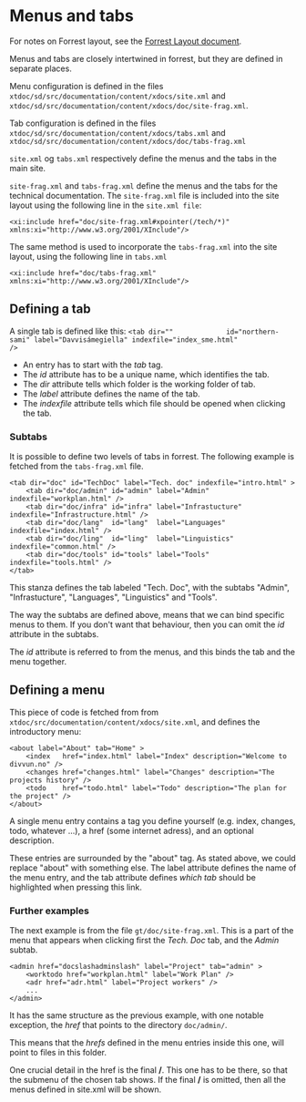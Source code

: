 Menus and tabs
==============

For notes on Forrest layout, see the [Forrest Layout
document](ForrestLayout.html).

Menus and tabs are closely intertwined in forrest, but they are defined
in separate places.

Menu configuration is defined in the files
`xtdoc/sd/src/documentation/content/xdocs/site.xml` and
`xtdoc/sd/src/documentation/content/xdocs/doc/site-frag.xml`.

Tab configuration is defined in the files
`xtdoc/sd/src/documentation/content/xdocs/tabs.xml` and
`xtdoc/sd/src/documentation/content/xdocs/doc/tabs-frag.xml`

`site.xml` og `tabs.xml` respectively define the menus and the tabs in
the main site.

`site-frag.xml` and `tabs-frag.xml` define the menus and the tabs for
the technical documentation. The `site-frag.xml` file is included into
the site layout using the following line in the `site.xml file`:

    <xi:include href="doc/site-frag.xml#xpointer(/tech/*)"
    xmlns:xi="http://www.w3.org/2001/XInclude"/>

The same method is used to incorporate the `tabs-frag.xml` into the site
layout, using the following line in `tabs.xml`

    <xi:include href="doc/tabs-frag.xml"
    xmlns:xi="http://www.w3.org/2001/XInclude"/>

Defining a tab
--------------

A single tab is defined like this:
`<tab dir=""             id="northern-sami" label="Davvisámegiella" indexfile="index_sme.html"             />`

-   An entry has to start with the *tab* tag.
-   The *id* attribute has to be a unique name, which identifies the
    tab.
-   The *dir* attribute tells which folder is the working folder of tab.
-   The *label* attribute defines the name of the tab.
-   The *indexfile* attribute tells which file should be opened when
    clicking the tab.

### Subtabs

It is possible to define two levels of tabs in forrest. The following
example is fetched from the `tabs-frag.xml` file.

    <tab dir="doc" id="TechDoc" label="Tech. doc" indexfile="intro.html" >
        <tab dir="doc/admin" id="admin" label="Admin" indexfile="workplan.html" />
        <tab dir="doc/infra" id="infra" label="Infrastucture" indexfile="Infrastructure.html" />
        <tab dir="doc/lang"  id="lang"  label="Languages" indexfile="index.html" />
        <tab dir="doc/ling"  id="ling"  label="Linguistics" indexfile="common.html" />
        <tab dir="doc/tools" id="tools" label="Tools" indexfile="tools.html" />
    </tab>
                    

This stanza defines the tab labeled "Tech. Doc", with the subtabs
"Admin", "Infrastucture", "Languages", "Linguistics" and "Tools".

The way the subtabs are defined above, means that we can bind specific
menus to them. If you don't want that behaviour, then you can omit the
*id* attribute in the subtabs.

The *id* attribute is referred to from the menus, and this binds the tab
and the menu together.

Defining a menu
---------------

This piece of code is fetched from from
`xtdoc/src/documentation/content/xdocs/site.xml`, and defines the
introductory menu:

    <about label="About" tab="Home" >
        <index   href="index.html" label="Index" description="Welcome to divvun.no" />
        <changes href="changes.html" label="Changes" description="The projects history" />
        <todo    href="todo.html" label="Todo" description="The plan for the project" />
    </about>

A single menu entry contains a tag you define yourself (e.g. index,
changes, todo, whatever ...), a href (some internet adress), and an
optional description.

These entries are surrounded by the "about" tag. As stated above, we
could replace "about" with something else. The label attribute defines
the name of the menu entry, and the tab attribute defines *which tab*
should be highlighted when pressing this link.

### Further examples

The next example is from the file `gt/doc/site-frag.xml`. This is a part
of the menu that appears when clicking first the *Tech. Doc* tab, and
the *Admin* subtab.

    <admin href="docslashadminslash" label="Project" tab="admin" >
        <worktodo href="workplan.html" label="Work Plan" />
        <adr href="adr.html" label="Project workers" />
        ...
    </admin>

It has the same structure as the previous example, with one notable
exception, the *href* that points to the directory `doc/admin/`.

This means that the *hrefs* defined in the menu entries inside this one,
will point to files in this folder.

One crucial detail in the href is the final **/**. This one has to be
there, so that the submenu of the chosen tab shows. If the final **/**
is omitted, then all the menus defined in site.xml will be shown.
